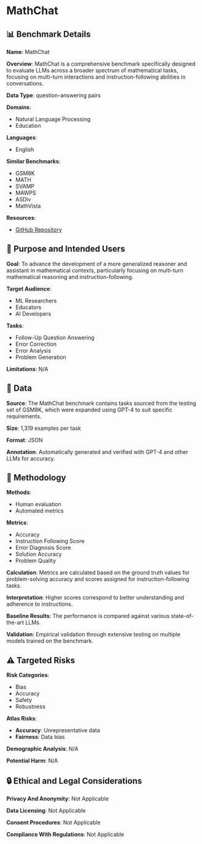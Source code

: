 # MathChat

## 📊 Benchmark Details

**Name**: MathChat

**Overview**: MathChat is a comprehensive benchmark specifically designed to evaluate LLMs across a broader spectrum of mathematical tasks, focusing on multi-turn interactions and instruction-following abilities in conversations.

**Data Type**: question-answering pairs

**Domains**:
- Natural Language Processing
- Education

**Languages**:
- English

**Similar Benchmarks**:
- GSM8K
- MATH
- SVAMP
- MAWPS
- ASDiv
- MathVista

**Resources**:
- [GitHub Repository](https://github.com/Zhenwen-NLP/MathChat)

## 🎯 Purpose and Intended Users

**Goal**: To advance the development of a more generalized reasoner and assistant in mathematical contexts, particularly focusing on multi-turn mathematical reasoning and instruction-following.

**Target Audience**:
- ML Researchers
- Educators
- AI Developers

**Tasks**:
- Follow-Up Question Answering
- Error Correction
- Error Analysis
- Problem Generation

**Limitations**: N/A

## 💾 Data

**Source**: The MathChat benchmark contains tasks sourced from the testing set of GSM8K, which were expanded using GPT-4 to suit specific requirements.

**Size**: 1,319 examples per task

**Format**: JSON

**Annotation**: Automatically generated and verified with GPT-4 and other LLMs for accuracy.

## 🔬 Methodology

**Methods**:
- Human evaluation
- Automated metrics

**Metrics**:
- Accuracy
- Instruction Following Score
- Error Diagnosis Score
- Solution Accuracy
- Problem Quality

**Calculation**: Metrics are calculated based on the ground truth values for problem-solving accuracy and scores assigned for instruction-following tasks.

**Interpretation**: Higher scores correspond to better understanding and adherence to instructions.

**Baseline Results**: The performance is compared against various state-of-the-art LLMs.

**Validation**: Empirical validation through extensive testing on multiple models trained on the benchmark.

## ⚠️ Targeted Risks

**Risk Categories**:
- Bias
- Accuracy
- Safety
- Robustness

**Atlas Risks**:
- **Accuracy**: Unrepresentative data
- **Fairness**: Data bias

**Demographic Analysis**: N/A

**Potential Harm**: N/A

## 🔒 Ethical and Legal Considerations

**Privacy And Anonymity**: Not Applicable

**Data Licensing**: Not Applicable

**Consent Procedures**: Not Applicable

**Compliance With Regulations**: Not Applicable
